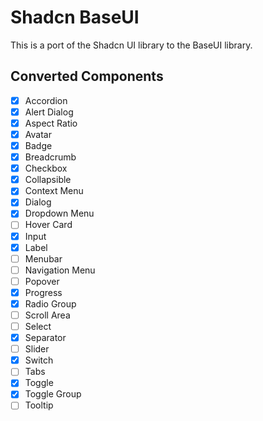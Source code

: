 # Shadcn BaseUI

This is a port of the Shadcn UI library to the BaseUI library.

## Converted Components

- [x] Accordion
- [x] Alert Dialog
- [x] Aspect Ratio
- [x] Avatar
- [x] Badge
- [x] Breadcrumb
- [x] Checkbox
- [x] Collapsible
- [x] Context Menu
- [x] Dialog
- [x] Dropdown Menu
- [ ] Hover Card
- [x] Input
- [x] Label
- [ ] Menubar
- [ ] Navigation Menu
- [ ] Popover
- [x] Progress
- [x] Radio Group
- [ ] Scroll Area
- [ ] Select
- [x] Separator
- [ ] Slider
- [x] Switch
- [ ] Tabs
- [x] Toggle
- [x] Toggle Group
- [ ] Tooltip
